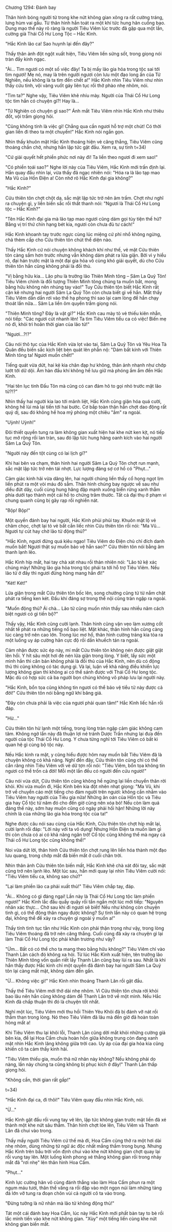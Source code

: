 




Chương 1294: Đánh bay


Thân hình bóng người từ trong khe nứt không gian xông ra rất cường tráng, lưng hùm vai gấu. Từ thân hình hắn toát ra một khí tức hung hãn cuồng bạo. Dung mạo thế này rõ ràng là người Tiêu Viêm lúc trước đã gặp qua một lần, cường giả Thái Cổ Hư Long Tộc – Hắc Kình.

"Hắc Kình lão ca! Sao huynh lại đến đây?"

Thấy thân ảnh đột ngột xuất hiện, Tiêu Viêm liền sửng sốt, trong giọng nói tràn đầy kinh ngạc.

"Ài… Tìm ngươi có một số việc đây! Ta bị mấy lão gia hỏa trong tộc sai tới tìm ngươi! Mẹ nó, may là trên người ngươi còn lưu một đạo long ấn của Tử Nghiên, nếu không là ta tìm đến chết a!" Hắc Kình nhìn Tiêu Viêm như nhìn thấy cứu tinh, vội vàng vuốt gáy liên tục rồi thở phào nhẹ nhõm, nói.

"Tìm ta?" Nghe vậy, Tiêu Viêm khẽ nhíu mày. Người của Thái Cổ Hư Long tộc tìm hắn có chuyện gì?! Hay là…

"Tử Nghiên có chuyện gì sao?" Ánh mắt Tiêu Viêm nhìn Hắc Kình như thiêu đốt, vội trầm giọng hỏi.

"Cũng không tính là việc gì! Chẳng qua cần ngươi hỗ trợ một chút! Có thời gian liền đi theo ta một chuyến!" Hắc Kình nói ngắn gọn.

Nhìn thấy khuôn mặt Hắc Kinh thoáng hiện vẻ căng thẳng, Tiêu Viêm cũng thoáng chần chờ, nhưng hắn lập tức gật đầu. Xem ra, sự tình t=34)

"Cứ giải quyết hết phiền phức nơi này đi! Ta liền theo ngươi đi xem sao!"

"Có phiền toái sao?" Nghe lời này của Tiêu Viêm, Hắc Kình mới trấn định lại. Hắn quay đầu nhìn lại, vừa thấy đã ngạc nhiên nói: "Hóa ra là lão tạp mao Ma Vũ của Hồn Điện a! Còn nhớ rõ Hắc Kình đại gia không?"

"Hắc Kình?"

Cửu thiên tôn chợt chột dạ, sắc mặt lập tức trở nên âm trầm. Chợt như nghĩ ra chuyện gì, y liền biến sắc rồi thất thanh nói: "Ngươi là Thái Cổ Hư Long tộc – Hắc Kình?"

"Tên Hắc Kình đại gia mà lão tạp mao ngươi cũng dám gọi tùy tiện thế hử? Bằng vị trí thứ chín hạng bét kia, ngươi còn chưa đủ tư cách!"

Hắc Kình khoanh tay trước ngực cùng lúc miệng cứ phỉ nhổ không ngừng, chả thèm cấp cho Cửu thiên tôn chút thể diện nào.

Thấy Hắc Kình cứ nói chuyện không khách khí như thế, vẻ mặt Cửu thiên tôn càng sầm hơn trước nhưng vẫn không dám phát ra lửa giận. Bởi vì y hiểu rõ, đại hán trước mặt là một đại gia hỏa vô cùng khó giải quyết, dù cho Cửu thiên tôn hắn cũng không phải là đối thủ.

"Vị bằng hữu kia… Lão phu là trưởng lão Thiên Minh tông – Sâm La Quỷ Tôn! Tiêu Viêm chính là đối tượng Thiên Minh tông chúng ta muốn bắt, mong bằng hữu không nên nhúng tay vào!" Tuy Cửu thiên tôn biết Hắc Kình rất cặn kẽ nhưng hai người Sâm La Quỷ Tôn còn chưa biết gì về hắn. Mắt thấy Tiêu Viêm dần dần rơi vào thế hạ phong thì sao lại cam lòng để hắn chạy thoát lần nữa… Sâm La liền ôm quyền trầm giọng nói.

"Thiên Minh tông? Đây là vật gì?" Hắc Kình cau mày tỏ vẻ thiếu kiên nhẫn, nói tiếp: "Các ngươi cút nhanh lên! Ta tìm Tiêu Viêm tiểu ca có việc! Biến mẹ nó đi, khỏi trì hoãn thời gian của lão tử!"

"Ngươi…?!?"

Câu nói thô tục của Hắc Kình vừa lọt vào tai, Sâm La Quỷ Tôn và Yêu Hoa Tà Quân đều biến sắc kịch liệt bèn quát lên phẫn nộ: "Dám bất kính với Thiên Minh tông ta! Ngươi muốn chết!"

Tiếng quát vừa dứt, hai kẻ kia chân đạp hư không, thân ảnh nhanh như chớp lướt tới dữ dội. Âm hàn đấu khí không hề lưu giữ mà phóng ầm ầm đến Hắc Kình.

"Hai tên lục tinh Đấu Tôn mà cũng có can đảm hô to gọi nhỏ trước mặt lão tử?!?"

Nhìn thấy hai người kia lao tới mãnh liệt, Hắc Kình cũng giận hóa quá cười, không hề lùi mà lại tiến tới hai bước. Cơ bắp toàn thân hắn chợt dao động rất quỷ dị, sau đó không hề hoa mỹ phóng một chiêu "ầm" ra ngoài.

"Uỳnh! Uỳnh!"

Đôi thiết quyền tung ra làm không gian xuất hiện hai khe nứt ken kịt, nó tiếp tục mở rộng rồi lan tràn, sau đó lập tức hung hăng oanh kích vào hai người Sâm La Quỷ Tôn.

"Người này đến tột cùng có lai lịch gì?"

Khi hai bên va chạm, thân hình hai người Sâm La Quỷ Tôn chợt run mạnh, sắc mặt lập tức trở nên tái nhợt. Lực lượng đáng sợ cơ hồ có "Phụt…"

Cảm giác kinh hãi vừa dâng lên, hai người chúng liền thấy cổ họng ngọt lịm liền phút ra một vòi máu đỏ sẫm. Thân hình chúng bay ngược về sau như diều đứt dây, cuối cùng hung hăng đập mạnh xuống biển rừng xanh thẫm phía dưới tạo thành một cái hố to chừng trăm thước. Tất cả đại thụ ở phạm vi chung quanh cũng bị gãy rạp rồi nghiền nát.

"Bộp! Bộp!"

Một quyền đánh bay hai người, Hắc Kình phủi phủi tay. Khuôn mặt lộ vẻ châm chọc, chợt lại tỏ vẻ bất cần liếc nhìn Cửu thiên tôn rồi nói: "Ma Vũ… Ngươi tự cút hay chờ lão tử động thủ?"

"Hắc Kình, ngươi đừng quá kiêu ngạo! Tiêu Viêm do Điện chủ chỉ đích danh muốn bắt! Ngươi thật sự muốn bảo vệ hắn sao?" Cửu thiên tôn nói bằng âm thanh lạnh lẽo.

Hắc Kình híp mắt, hai tay chà xát nhau rồi thản nhiên nói: "Lão tử kệ xác chúng mày! Những lão gia hỏa trong tộc phái ta tới hỗ trợ Tiêu Viêm. Nếu lão tử ở đây thì ngươi đừng hòng mang hắn đi!"

"Két! Két!"

Lửa giận trong mắt Cửu thiên tôn bốc lên, song chưởng cũng từ từ nắm chặt phát ra tiếng ken két. Đấu khí đáng sợ trong thể nội cũng tràn ngập ra ngoài.

"Muốn động thủ? Ái chà… Lão tử cũng muốn nhìn thấy sau nhiều năm cách biệt ngươi có gì tiến bộ?"

Thấy vậy, Hắc Kình cũng cười lạnh. Thân hình cũng vặn vẹo làm xương cốt nhất tề phát ra những tiếng nổ bạo liệt. Mặt khác, thân hình hắn cũng càng lúc càng trở nên cao lớn. Trong lúc mơ hồ, thân hình cường tráng kia tỏa ra một luồng uy áp cường hãn cực độ rồi dần khuếch tán ra ngoài.

Cảm nhận được sức ép này, mí mắt Cửu thiên tôn không nén được giật giật lên hồi. Y hít sâu một hơi đè nén lửa giận trong lòng. Y biết, lấy sức một mình hắn thì căn bản không phải là đối thủ của Hắc Kình, nên dù có động thủ thì cũng không có tác dụng gì. Vả lại, luận về khả năng điều khiển lực lượng không gian thì không ai có thể sánh được với Thái Cổ Hư long tộc. Mặc dù có hợp sức cả ba người bọn chúng không vô pháp lưu lại người này.

"Hắc Kình, bổn tọa cũng không tin ngươi có thể bảo vệ tiểu tử này được cả đời!" Cửu thiên tôn nói bằng ngữ khí băng giá.

"Đây còn chưa phải là việc của ngươi phải quan tâm!" Hắc Kình liếc hắn rồi đáp.

"Hừ…"

Cửu thiên tôn hừ lạnh một tiếng, trong lòng tràn ngập cảm giác không cam tâm. Không ngờ lần này đã thuận lợi né tránh Dược Trần nhưng lại đưa đến người của tộc Thái Cổ Hư Long. Y chưa từng nghĩ tới Tiêu Viêm có bất kì quan hệ gì cùng bộ tộc này.

Nếu Hắc kình ra mặt, y cũng hiểu được hôm nay muốn bắt Tiêu Viêm đã là chuyện không có khả năng. Nghĩ đến đây, Cửu thiên tôn cũng chỉ có thể cắn răng nhìn Tiêu Viêm với vẻ dữ tợn rồi nói: "Tiêu Viêm, bổn tọa không tin ngươi có thể trốn cả đời! Mỗi một lần đều có người đến cứu ngươi!"

Câu nói vừa dứt, Cửu thiên tôn cũng không hề ngừng lại liền chuyển thân rời khỏi. Khi vừa muốn đi, Hắc Kình bên kia đột nhên nhạt giọng: "Ma Vũ, khi trở về chuyển cáo một tiếng cho đám người trên ngươi: không cần nhắm vào Tiêu Viêm hay người của Tiêu gia nữa! Những ân oán của Hồn tộc và Tiêu gia hay Cổ tộc từ năm đó cho đến giờ cũng nên xóa bỏ! Nếu còn làm quá đáng thế này, sớm hay muộn cũng có ngày phải hối hận! Những lời này chính là của những lão gia hỏa trong tộc của ta!"

Nghe được câu nói sau cùng của Hắc Kình, Cửu thiên tôn chợt híp mắt lại, cười lạnh rồi đáp: "Lời này với ta vô dụng! Nhưng Hồn Điện ta muốn làm gì thì còn chưa có ai có khả năng ngăn trở! Cổ tộc cũng không thể mà ngay cả Thái cổ Hư Long tộc cũng không thể!"

Noi vừa dứt lời, thân hình Cửu thiên tôn chợt rung lên liền hóa thành một đạo lưu quang, trong chớp mắt đã biến mất ở cuối chân trời.

Nhìn thân ảnh Cửu thiên tôn biến mất, Hắc Kình khẽ chà xát đôi tay, sắc mặt cũng trở nên lạnh lẽo. Một lúc sau, hắn mới quay lại nhìn Tiêu Viêm cười nói: "Tiêu Viêm tiểu ca, không sao chứ?"

"Lại làm phiền lão ca phải xuất thủ!" Tiêu Viêm chắp tay, đáp.

"Ài… Không có gì đáng ngại! Lần này là Thái Cổ Hư Long tộc làm phiền ngươi!" Hắc Kình lắc đầu quầy quậy rồi tần ngần một lúc mới tiếp: "Nguyên nhân xác thực… Chờ sau khi đi ngươi sẽ biết! Nếu như không còn chuyện tình gì, có thể động thân ngay được không? Sự tình lần này có quan hệ trọng đại, không thể để xảy ra chuyện gì ngoài ý muốn a!"

Thấy tính tình tục tằn như Hắc Kình còn phải thận trọng như vậy, trong lòng Tiêu Viêm thoáng đã trở nên căng thẳng. Cuối cùng đã xảy ra chuyện gì lại làm Thái Cổ Hư Long tộc phải khẩn trương như vậy?

"Ừm… Bất có có thể cho ta mang theo bằng hữu không?" Tiêu Viêm chỉ vào Thanh Lân cách đó không xa hỏi. Từ lúc Hắc Kình xuất hiện, tên trưởng lão Thiên Minh tông vốn quấn riết lấy Thanh Lân cũng bay lùi ra sau. Nhất là khi hắn thấy được Hắc kình chỉ một quyền đã đánh bay hai người Sâm La Quỷ tôn lại càng mất mật, không dám đến gần.

"Ừ… Không việc gì!" Hắc Kình nhìn thoáng Thanh Lân rồi gật đầu.

Thấy thế Tiêu Viêm mới thở dài nhẹ nhõm. Vì Cửu thiên tôn chưa rời khỏi bao lâu nên hắn cũng không dám để Thanh Lân trở về một mình. Nếu Hắc Kình đã chấp thuận thì đó là chuyện tốt nhất.

Nghỉ một lúc, Tiêu Viêm mới thu hồi Thiên Yêu Khôi đã bị đánh vỡ nát rồi thầm than trong lòng. Nó theo Tiêu Viêm đã lâu mà đến giờ đã hoàn toàn hỏng mất a!

Khi Tiêu Viêm thu lại khôi lỗi, Thanh Lân cũng dời mắt khỏi những cường giả bên kia, để lại Hoa Cẩm chưa hoàn hồn giữa không trung còn đang xanh mặt nhìn Hắc Kình lăng không giữa trời cao. Uy áp của đại gia hỏa kia cũng khiến cô ta cảm thấy kinh hãi.

"Tiêu Viêm thiếu gia, muốn thả nữ nhân này không? Nếu không phải do nàng, lần này chúng ta cũng không bị phục kích ở đây!" Thanh Lân thấp giọng hỏi.

"Không cần, thời gian rất gấp!"

t=34)

"Hắc Kình đại ca, đi thôi!" Tiêu Viêm quay đầu nhìn Hắc Kình, nói.

"Ừ…"

Hắc Kình gật đầu rồi vung tay vẽ lên, lập tức không gian trước mặt liền đã xé thành một khe nứt sâu thẳm. Thân hình chợt lóe lên, Tiêu Viêm và Thanh Lân đã chui vào trong.

Thấy mấy người Tiêu Viêm cứ thế mà đi, Hoa Cẩm cũng thở ra một hơi dài nhẹ nhõm, dùng những từ ngữ ác độc nhất mắng thầm trong bụng. Nhưng Hắc Kình trên bầu trời vốn định chui vào khe nứt không gian chợt quay lại rồi vung tay lên. Một luồng kình phong xé thẳng không gian rồi trong nháy mắt đã "rơi nhẹ" lên thân hình Hoa Cẩm.

"Phụt…"

Kình lực cường hãn vô cùng đánh thẳng vào làm Hoa Cẩm phun ra một ngụm máu tươi, thân thể văng ra rồi đập vào một ngọn núi làm những tảng đá lớn vỡ tung ra đoạn chôn vùi cả người cô ta vào trong.

"Đừng tưởng là nữ nhân mà lão tử không động thủ!"

Tát một cái đánh bay Hoa Cẩm, lúc này Hắc Kình mới phất bàn tay to bè rồi lắc mình tiến vào khe nứt không gian. "Xùy" một tiếng liền cùng khe nứt không gian biến mất.




